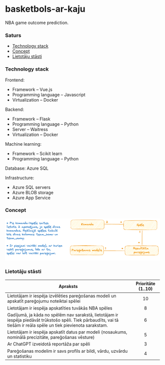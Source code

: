 # basketbols-ar-kaju

NBA game outcome prediction.

### Saturs

- [Technology stack](#Technology_stack)
- [Concept](#Concept)
- [Lietotāju stāsti](#Lietotāju_stāsti)

### Technology stack

Frontend: 
 - Framework – Vue.js
 - Programming language – Javascript
 - Virtualization – Docker
 
Backend: 
 - Framework – Flask
 - Programming language – Python
 - Server – Waitress
 - Virtualization – Docker
 
Machine learning:
 - Framework – Scikit learn
 - Programming language – Python
 
Database: Azure SQL

Infrastructure:
 - Azure SQL servers
 - Azure BLOB storage
 - Azure App Service

### Concept
![Concept model](./basketball_konceptu_modelis.excalidraw.png)

### Lietotāju stāsti

| Apraksts                                                                                                                                                              | Prioritāte (1..10) |
| --------------------------------------------------------------------------------------------------------------------------------------------------------------------- |:------------------:|
| Lietotājam ir iespēja izvēlēties pareģošanas modeli un apskatīt pareģojumu noteiktai spēlei                                                                           |         10         |
| Lietotājam ir iespēja apskatīties tuvākās NBA spēles                                                                                                                  |         8          |
| Gadījumā, ja kāda no spēlēm nav sarakstā, lietotājam ir iespēja piedāvāt trūkstošo spēli. Tiek pārbaudīts, vai tā tiešām ir reāla spēle un tiek pievienota sarakstam. |         6          |
| Lietotājam ir iespēja apskatīt datus par modeli (nosaukums, nominālā precizitāte, pareģošanas vēsture)                                                                |         5          |
| Ar ChatGPT izveidotā reportāža par spēli                                                                                                                              |         3          |
| Pareģošanas modelim ir savs profils ar bildi, vārdu, uzvārdu un statistiku                                                                                            |         4          |

